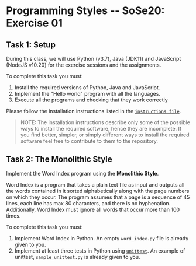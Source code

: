 # Programming Styles -- SoSe20: Exercise 01

## Task 1: Setup
During this class, we will use Python (v3.7), Java (JDK11) and JavaScript (NodeJS v10.20) for the exercise sessions and the assignments. 

To complete this task you must:

1. Install the required versions of Python, Java and JavaScript.
2. Implement the "Hello world" program with all the languages.
3. Execute all the programs and checking that they work correctly

Please follow the installation instructions listed in the [`instructions file`](./instructions.md).

> NOTE: The installation instructions describe only some of the possible ways to install the required software, hence they are incomplete. If you find better, simpler, or simply different ways to install the required software feel free to contribute to them to the repository.

## Task 2: The Monolithic Style
Implement the Word Index program using the **Monolithic Style**.

Word Index is a program that takes a plain text file as input and outputs all the words contained in it sorted alphabetically along with the page numbers on which they occur. The program assumes that a page is a sequence of 45 lines, each line has max 80 characters, and there is no hyphenation. Additionally, Word Index must ignore all words that occur more than 100 times.

To complete this task you must:

1. Implement Word Index in Python. An empty `word_index.py` file is already given to you.
2. Implement at least three tests in Python using [`unittest`](https://docs.python.org/3/library/unittest.html). An example of unittest, `sample_unittest.py` is already given to you.
